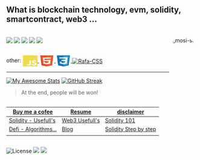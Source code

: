 ## What is blockchain technology, evm, solidity, smartcontract, web3 ...

<div style="display: inline_block"><br>
<a href="https://sol-app.github.io/blog/" target="_blank"><img src="https://img.shields.io/badge/-Blog-%23900090?style=for-the-badge&logo=github&logoColor=white" target="_blank"></a> 
<a href="https://solstep.gitbook.io/solidity-steps/" target="_blank"><img src="https://img.shields.io/badge/-Solidity%20Steps-%230077B5?style=for-the-badge&logo=github&logoColor=white" target="_blank"></a> 
	<a href="https://sol-app.github.io/resume/" target="_blank"><img src="https://img.shields.io/badge/-Resume-%23ffcc11?style=for-the-badge&logo=github&logoColor=white" target="_blank"></a> 
	<a href="https://www.linkedin.com/in/moslem-abbasi/" target="_blank"><img src="https://img.shields.io/badge/-Linkedin-%233fafff?style=for-the-badge&logo=linkedin&logoColor=white" target="_blank"></a> 
	<!-- <a href="https://linktr.ee/mosi.sol" target="_blank"><img src="https://img.shields.io/badge/-Reach%20me-900090?style=for-the-badge&logo=ethereum&logoColor=white" target="_blank"></a> -->
	<a href="https://github.com/mosi-sol/mosi-sol/blob/main/More.md" target="_blank"><img src="https://img.shields.io/badge/-Read%20more-909090?style=for-the-badge&logo=ethereum&logoColor=white" target="_blank"></a>
    <!-- <a href="https://sol-app.github.io/Donation/"><img align="right" alt="mosi-sol" height="130" style="border-radius:50px;" src="https://img.shields.io/badge/-9077B5?style=for-the-badge&logo=solidity&logoColor=white" /></a> -->
    <a href="https://sol-app.github.io/Donation/"><img align="right" alt="mosi-sol" height="130" style="border-radius:50px;" src="https://github-readme-stats.vercel.app/api/top-langs/?username=mosi-sol&layout=compact" /></a>
    
</div>
    
##

<div> 
    other: 
    <a href="https://en.wikipedia.org/wiki/JavaScript">
    <img align="center" alt="Rafa-Js" height="30" width="40" src="https://raw.githubusercontent.com/devicons/devicon/master/icons/javascript/javascript-plain.svg" />
    </a><a href="https://en.wikipedia.org/wiki/HTML">
    <img align="center" alt="Rafa-HTML" height="30" width="40" src="https://raw.githubusercontent.com/devicons/devicon/master/icons/html5/html5-original.svg" />
    </a><a href="https://en.wikipedia.org/wiki/CSS">
    <img align="center" alt="Rafa-CSS" height="30" width="40" src="https://raw.githubusercontent.com/devicons/devicon/master/icons/css3/css3-original.svg" />
    </a>
    </a><a href="https://en.wikipedia.org/wiki/Solidity">
    <img align="center" alt="Rafa-CSS" height="30" width="40" src="https://simpleicons.org/icons/solidity.svg" />
    </a>
</div>

---

<!--[![Top Langs](https://github-readme-stats.vercel.app/api/top-langs/?username=mosi-sol&layout=compact)](https://github.com/mosi-sol) \-->
[![My Awesome Stats](https://awesome-github-stats.azurewebsites.net/user-stats/mosi-sol?cardType=level&theme=github&preferLogin=false&Ring=8B4BDD&Title=8F51DD)](https://github.com/mosi-sol) 
[![GitHub Streak](https://streak-stats.demolab.com?user=mosi-sol&theme=vue&fire=EB5454&currStreakNum=EB5454&sideLabels=5C85EB&ring=EBBE4A&sideNums=5C85EB&currStreakLabel=5C85EB)](https://github.com/mosi-sol) 
<!--(https://git.io/streak-stats) --><!--(https://git.io/awesome-stats-card)-->

> At the end, people will be won!

##
 
| [Buy me a cofee](https://sol-app.github.io/Donation/) | [Resume](https://sol-app.github.io/resume/) | [disclaimer](https://github.com/mosi-sol/mosi-sol/blob/main/More.md#disclaimer) |
| ---- | ----- | ----- |
| [Solidity - Usefull's](https://github.com/mosi-sol/mosi-sol/blob/main/content-sheet.md) | [Web3 Usefull's](https://github.com/sol-app) | [Solidity 101](https://github.com/mosi-sol/Solidity101) |
| [Defi - Algorithms...](https://github.com/mosi-arch/archive-sol) | [Blog](https://sol-app.github.io/blog/) | [Solidity Step by step](https://solstep.gitbook.io/solidity-steps/) |
|  |  |  |

##

![License](https://img.shields.io/badge/License-MIT-blue)
<a href="https://github.com/mosi-sol"><img src="https://img.shields.io/badge/Mosi--sol-2023-lightgrey?style=social&logo=github" /></a>
<a href="https://sol-app.github.io/Donation/"><img src="https://img.shields.io/badge/Buy%20me%20a-Coffee-gray?style=plastic&logo=java" /></a>
